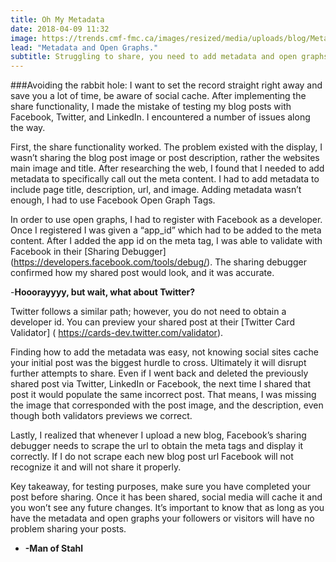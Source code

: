 ```yaml
---
title: Oh My Metadata
date: 2018-04-09 11:32
image: https://trends.cmf-fmc.ca/images/resized/media/uploads/blog/Metadata_1-720x360_720x360.jpg
lead: "Metadata and Open Graphs." 
subtitle: Struggling to share, you need to add metadata and open graphs. 
---
```

###Avoiding the rabbit hole:
I want to set the record straight right away and save you a lot of time, be aware of social cache. After implementing the share functionality, I made the mistake of testing my blog posts with Facebook, Twitter, and LinkedIn. I encountered a number of issues along the way.  

First, the share functionality worked. The problem existed with the display, I wasn’t sharing the blog post image or post description, rather the websites main image and title.  After researching the web, I found that I needed to add metadata to specifically call out the meta content. I had to add metadata to include page title, description, url, and image.  Adding metadata wasn’t enough, I had to use Facebook Open Graph Tags.  

In order to use open graphs, I had to register with Facebook as a developer. Once I registered I was given a “app_id” which had to be added to the meta content.  After I added the app id on the meta tag, I was able to validate with Facebook in their [Sharing Debugger] (https://developers.facebook.com/tools/debug/). The sharing debugger confirmed how my shared post would look, and it was accurate.  

-**Hooorayyyy, but wait, what about Twitter?**

Twitter follows a similar path; however, you do not need to obtain a developer id. You can preview your shared post at their [Twitter Card Validator] ( https://cards-dev.twitter.com/validator). 

Finding how to add the metadata was easy, not knowing social sites cache your initial post was the biggest hurdle to cross. Ultimately it will disrupt further attempts to share. Even if I went back and deleted the previously shared post via Twitter, LinkedIn or Facebook, the next time I shared that post it would populate the same incorrect post. That means, I was missing the image that corresponded with the post image, and the description, even though both validators previews we correct.   

Lastly, I realized that whenever I upload a new blog, Facebook’s sharing debugger needs to scrape the url to obtain the meta tags and display it correctly. If I do not scrape each new blog post url Facebook will not recognize it and will not share it properly.  

Key takeaway, for testing purposes, make sure you have completed your post before sharing. Once it has been shared, social media will cache it and you won’t see any future changes. It’s important to know that as long as you have the metadata and open graphs your followers or visitors will have no problem sharing your posts.  

- **-Man of Stahl**
   
 